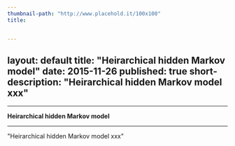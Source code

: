 ```yaml
---
thumbnail-path: "http://www.placehold.it/100x100"
title: 


---
```

layout: default
title: "Heirarchical hidden Markov model"
date: 2015-11-26
published: true
short-description: "Heirarchical hidden Markov model xxx"
---



***
<b>Heirarchical hidden Markov model</b>  

***

"Heirarchical hidden Markov model xxx"
